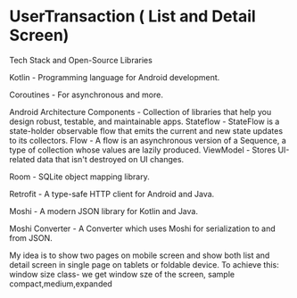 # UserTransaction ( List and Detail Screen)

Tech Stack and Open-Source Libraries

Kotlin -  Programming language for Android development.

Coroutines - For asynchronous and more.

Android Architecture Components - Collection of libraries that help you design robust, testable, and maintainable apps.
    Stateflow - StateFlow is a state-holder observable flow that emits the current and new state updates to its collectors.
    Flow - A flow is an asynchronous version of a Sequence, a type of collection whose values are lazily produced.
    ViewModel - Stores UI-related data that isn't destroyed on UI changes.

Room - SQLite object mapping library.

Retrofit - A type-safe HTTP client for Android and Java.

Moshi - A modern JSON library for Kotlin and Java.

Moshi Converter - A Converter which uses Moshi for serialization to and from JSON.

My idea is to show two pages on mobile screen and show both list and detail screen in single page on tablets or foldable device.
To achieve this:
    window size class- we get window sze of the screen, sample compact,medium,expanded




